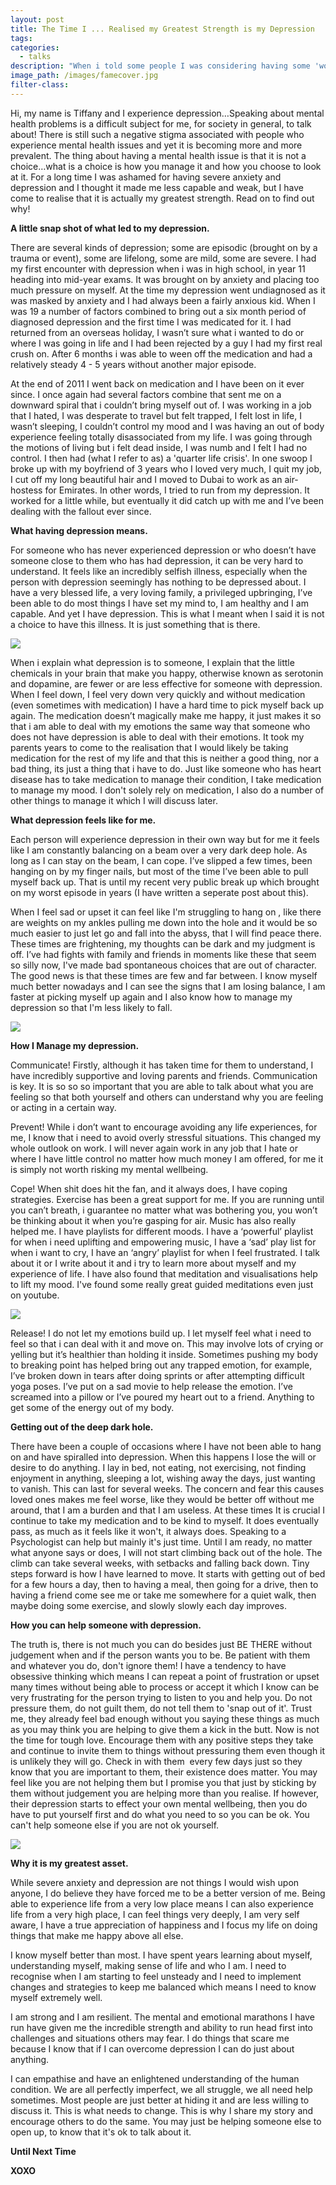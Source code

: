 ```yaml
---
layout: post
title: The Time I ... Realised my Greatest Strength is my Depression
tags:
categories:
  - talks
description: "When i told some people I was considering having some 'work' done, i was met with responses like 'but you are beautiful just as you are, why would you do that to yourself?' Read on to find out why I decided to get wrinkle relaxers and fillers in my face despite inevitable criticism,\_what\_each procedure involves and my views on it now."
image_path: /images/famecover.jpg
filter-class:
---
```



Hi, my name is Tiffany and I experience depression…Speaking about mental health problems is a difficult subject for me, for society in general, to talk about! There is still such a negative stigma associated with people who experience mental health issues and yet it is becoming more and more prevalent. The thing about having a mental health issue is that it is not a choice…what is a choice is how you manage it and how you choose to look at it. For a long time I was ashamed for having severe anxiety and depression and I thought it made me less capable and weak, but I have come to realise that it is actually my greatest strength. Read on to find out why!

**A little snap shot of what led to my depression.**

There are several kinds of depression; some are episodic (brought on by a trauma or event), some are lifelong, some are mild, some are severe. I had my first encounter with depression when i was in high school, in year 11 heading into mid-year exams. It was brought on by anxiety and placing too much pressure on myself. At the time my depression went undiagnosed as it was masked by anxiety and I had always been a fairly anxious kid. When I was 19 a number of factors combined to bring out a six month period of diagnosed depression and the first time I was medicated for it. I had returned from an overseas holiday, I wasn’t sure what i wanted to do or where I was going in life and I had been rejected by a guy I had my first real crush on. After 6 months i was able to ween off the medication and had a relatively steady 4 - 5 years without another major episode.

At the end of 2011 I went back on medication and I have been on it ever since. I once again had several factors combine that sent me on a downward spiral that i couldn’t bring myself out of. I was working in a job that I hated, I was desperate to travel but felt trapped, I felt lost in life, I wasn’t sleeping, I couldn’t control my mood and I was having an out of body experience feeling totally disassociated from my life. I was going through the motions of living but i felt dead inside, I was numb and I felt I had no control. I then had (what I refer to as) a 'quarter life crisis'. In one swoop I broke up with my boyfriend of 3 years who I loved very much, I quit my job, I cut off my long beautiful hair and I moved to Dubai to work as an air-hostess for Emirates. In other words, I tried to run from my depression. It worked for a little while, but eventually it did catch up with me and I’ve been dealing with the fallout ever since.

**What having depression means.**

For someone who has never experienced depression or who doesn’t have someone close to them who has had depression, it can be very hard to understand. It feels like an incredibly selfish illness, especially when the person with depression seemingly has nothing to be depressed about. I have a very blessed life, a very loving family, a privileged upbringing, I’ve been able to do most things I have set my mind to, I am healthy and I am capable. And yet I have depression. This is what I meant when I said it is not a choice to have this illness. It is just something that is there.

![](/uploads/versions/depression1---x----684-319x---.jpg)

When i explain what depression is to someone, I explain that the little chemicals in your brain that make you happy, otherwise known as serotonin and dopamine, are fewer or are less effective for someone with depression. When I feel down, I feel very down very quickly and without medication (even sometimes with medication) I have a hard time to pick myself back up again. The medication doesn’t magically make me happy, it just makes it so that i am able to deal with my emotions the same way that someone who does not have depression is able to deal with their emotions. It took my parents years to come to the realisation that I would likely be taking medication for the rest of my life and that this is neither a good thing, nor a bad thing, its just a thing that i have to do. Just like someone who has heart disease has to take medication to manage their condition, I take medication to manage my mood. I don't solely rely on medication, I also do a number of other things to manage it which I will discuss later.

**What depression feels like for me.**

Each person will experience depression in their own way but for me it feels like I am constantly balancing on a beam over a very dark deep hole. As long as I can stay on the beam, I can cope. I’ve slipped a few times, been hanging on by my finger nails, but most of the time I’ve been able to pull myself back up. That is until my recent very public break up which brought on my worst episode in years (I have written a seperate post about this).

When I feel sad or upset it can feel like I'm struggling to hang on , like there are weights on my ankles pulling me down into the hole and it would be so much easier to just let go and fall into the abyss, that I will find peace there. These times are frightening, my thoughts can be dark and my judgment is off. I’ve had fights with family and friends in moments like these that seem so silly now, I've made bad spontaneous choices that are out of character. The good news is that these times are few and far between. I know myself much better nowadays and I can see the signs that I am losing balance, I am faster at picking myself up again and I also know how to manage my depression so that I'm less likely to fall.

![](/uploads/versions/depression2---x----640-515x---.jpg)

**How I Manage my depression.**

Communicate! Firstly, although it has taken time for them to understand, I have incredibly supportive and loving parents and friends. Communication is key. It is so so so important that you are able to talk about what you are feeling so that both yourself and others can understand why you are feeling or acting in a certain way.

Prevent! While i don’t want to encourage avoiding any life experiences, for me, I know that i need to avoid overly stressful situations. This changed my whole outlook on work. I will never again work in any job that I hate or where I have little control no matter how much money I am offered, for me it is simply not worth risking my mental wellbeing.

Cope! When shit does hit the fan, and it always does, I have coping strategies. Exercise has been a great support for me. If you are running until you can’t breath, i guarantee no matter what was bothering you, you won’t be thinking about it when you’re gasping for air. Music has also really helped me. I have playlists for different moods. I have a ‘powerful’ playlist for when i need uplifting and empowering music, I have a ‘sad’ play list for when i want to cry, I have an ‘angry’ playlist for when I feel frustrated. I talk about it or I write about it and i try to learn more about myself and my experience of life. I have also found that meditation and visualisations help to lift my mood. I've found some really great guided meditations even just on youtube.

![](/uploads/versions/depression3---x----482-350x---.jpg)

Release! I do not let my emotions build up. I let myself feel what i need to feel so that i can deal with it and move on. This may involve lots of crying or yelling but it’s healthier than holding it inside. Sometimes pushing my body to breaking point has helped bring out any trapped emotion, for example, I’ve broken down in tears after doing sprints or after attempting difficult yoga poses. I’ve put on a sad movie to help release the emotion. I’ve screamed into a pillow or I’ve poured my heart out to a friend. Anything to get some of the energy out of my body.

**Getting out of the deep dark hole.**

There have been a couple of occasions where I have not been able to hang on and have spiralled into depression. When this happens I lose the will or desire to do anything. I lay in bed, not eating, not exercising, not finding enjoyment in anything, sleeping a lot, wishing away the days, just wanting to vanish. This can last for several weeks. The concern and fear this causes loved ones makes me feel worse, like they would be better off without me around, that I am a burden and that I am useless. At these times It is crucial I continue to take my medication and to be kind to myself. It does eventually pass, as much as it feels like it won't, it always does. Speaking to a Psychologist can help but mainly it's just time. Until I am ready, no matter what anyone says or does, I will not start climbing back out of the hole. The climb can take several weeks, with setbacks and falling back down. Tiny steps forward is how I have learned to move. It starts with getting out of bed for a few hours a day, then to having a meal, then going for a drive, then to having a friend come see me or take me somewhere for a quiet walk, then maybe doing some exercise, and slowly slowly each day improves.

**How you can help someone with depression.**

The truth is, there is not much you can do besides just BE THERE without judgement when and if the person wants you to be. Be patient with them and whatever you do, don't ignore them! I have a tendency to have obsessive thinking which means I can repeat a point of frustration or upset many times without being able to process or accept it which I know can be very frustrating for the person trying to listen to you and help you. Do not pressure them, do not guilt them, do not tell them to 'snap out of it'. Trust me, they already feel bad enough without you saying these things as much as you may think you are helping to give them a kick in the butt. Now is not the time for tough love. Encourage them with any positive steps they take and continue to invite them to things without pressuring them even though it is unlikely they will go. Check in with them &nbsp;every few days just so they know that you are important to them, their existence does matter. You may feel like you are not helping them but I promise you that just by sticking by them without judgement you are helping more than you realise. If however, their depression starts to effect your own mental wellbeing, then you do have to put yourself first and do what you need to so you can be ok. You can't help someone else if you are not ok yourself.

![](/uploads/versions/depression4---x----703-425x---.jpg)

**Why it is my greatest asset.&nbsp;**

While severe anxiety and depression are not things I would wish upon anyone, I do believe they have forced me to be a better version of me. Being able to experience life from a very low place means I can also experience life from a very high place, I can feel things very deeply, I am very self aware, I have a true appreciation of happiness and I focus my life on doing things that make me happy above all else.

I know myself better than most. I have spent years learning about myself, understanding myself, making sense of life and who I am. I need to recognise when I am starting to feel unsteady and I need to implement changes and strategies to keep me balanced which means I need to know myself extremely well.

I am strong and I am resilient. The mental and emotional marathons I have run have given me the incredible strength and ability to run head first into challenges and situations others may fear. I do things that scare me because I know that if I can overcome depression I can do just about anything.

I can empathise and have an enlightened understanding of the human condition. We are all perfectly imperfect, we all struggle, we all need help sometimes. Most people are just better at hiding it and are less willing to discuss it. This is what needs to change. This is why I share my story and encourage others to do the same. You may just be helping someone else to open up, to know that it's ok to talk about it.

**Until Next Time**

**XOXO**